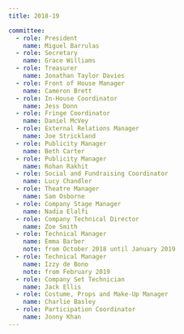 ```yaml
---
title: 2018-19

committee:
  - role: President
    name: Miguel Barrulas
  - role: Secretary
    name: Grace Williams
  - role: Treasurer
    name: Jonathan Taylor Davies
  - role: Front of House Manager
    name: Cameron Brett
  - role: In-House Coordinator
    name: Jess Donn
  - role: Fringe Coordinator
    name: Daniel McVey
  - role: External Relations Manager
    name: Joe Strickland
  - role: Publicity Manager
    name: Beth Carter
  - role: Publicity Manager
    name: Rohan Rakhit
  - role: Social and Fundraising Coordinator
    name: Lucy Chandler
  - role: Theatre Manager
    name: Sam Osborne
  - role: Company Stage Manager
    name: Nadia Elalfi
  - role: Company Technical Director
    name: Zoe Smith
  - role: Technical Manager
    name: Emma Barber 
    note: from October 2018 until January 2019
  - role: Technical Manager
    name: Izzy de Bono 
    note: from February 2019
  - role: Company Set Technician
    name: Jack Ellis
  - role: Costume, Props and Make-Up Manager
    name: Charlie Basley
  - role: Participation Coordinator
    name: Jonny Khan
---
```

